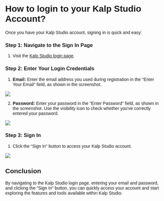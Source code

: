 <style>  body { font-family: "Source Sans 3", sans-serif!important; }</style>

<link  href="https://fonts.googleapis.com/css2?family=Source+Sans+3:ital,wght@0,200..900;1,200..900&display=swap"  rel="stylesheet">  <link  rel="stylesheet"  href="https://fonts.googleapis.com/icon?family=Material+Icons">

# **How to login to your Kalp Studio Account?**

Once you have your Kalp Studio account, signing in is quick and easy:

### **Step 1: Navigate to the Sign In Page**

1.  Visit the [Kalp Studio login page](https://accounts.kalp.studio/login?redirect_url=https://console.kalp.studio).
    

### **Step 2: Enter Your Login Credentials**


1.  **Email:** Enter the email address you used during registration in the "Enter Your Email" field, as shown in the screenshot.

![](https://doc-images-kalp-studio.s3.ap-south-1.amazonaws.com/SS+Audit+7/email.jpg)
    
2.  **Password:** Enter your password in the "Enter Password" field, as shown in the screenshot. Use the visibility icon to check whether you've correctly entered your password.
    
![](https://doc-images-kalp-studio.s3.ap-south-1.amazonaws.com/SS+Audit+7/pswd.jpg)

### **Step 3: Sign In**

1.  Click the “Sign In” button to access your Kalp Studio account.

![](https://doc-images-kalp-studio.s3.ap-south-1.amazonaws.com/SS+Audit+7/signin.jpg)

## Conclusion

By navigating to the Kalp Studio login page, entering your email and password, and clicking the "Sign In" button, you can quickly access your account and start exploring the features and tools available within Kalp Studio. 

